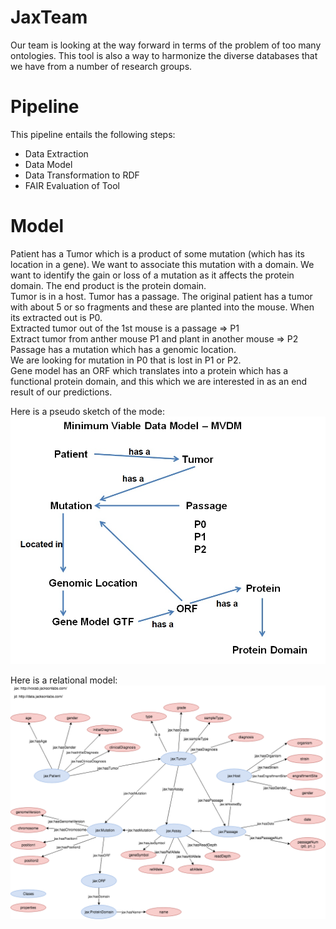 # JaxTeam

Our team is looking at the way forward in terms of the problem of too many ontologies. This tool is also a way to harmonize the diverse databases that we have from a number of research groups.

# Pipeline
This pipeline entails the following steps: <br />
* Data Extraction <br />
* Data Model <br />
* Data Transformation to RDF <br />
* FAIR Evaluation of Tool <br />

# Model
Patient has a Tumor which is a product of some mutation (which has its location in a gene). We want to associate this mutation with a domain. We want to identify the gain or loss of a mutation as it affects the protein domain. The end product is the protein domain.
<br />
Tumor is in a host. Tumor has a passage. 
The original patient has a tumor with about 5 or so fragments and these are planted into the mouse. When its extracted out is
P0.
<br />
Extracted tumor out of the 1st mouse is a passage => P1
<br />Extract tumor from anther mouse P1 and plant in another mouse => P2
<br />
Passage has a mutation which has a genomic location.
<br />
We are looking for mutation in P0 that is lost in P1 or P2.
<br />
Gene model has an ORF which translates into a protein which has a functional protein domain, and this which we are interested in as an end result of our predictions.

Here is a pseudo sketch of the mode:
<img src="model_jaxteam1.jpg">

Here is a relational model:
<img src="jaxteam_datamodel_1.png">
